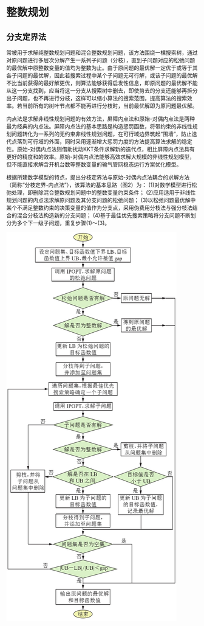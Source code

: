 # 整数规划

## 分支定界法

常被用于求解纯整数规划问题和混合整数规划问题，该方法围绕一棵搜索树，通过对原问题进行多层次分解产生一系列子问题（分枝），直到子问题对应的松弛问题的最优解中原整数变量的值均为整数为止。由于原问题的最优解一定优于或等于其各子问题的最优解，因此若搜索过程中某个子问题无可行解，或该子问题的最优解不比当前获得的最好解更优，则算法能够获得启发性信息，即原问题的最优解不能从这一分支找到，应当将这一分支从搜索树中删去，即使剪去的分支还能够再拆分出子问题，也不再进行分枝，这样可以缩小算法的搜索范围，提高算法的搜索效率。若当前所有的树叶节点都不能再进行分枝时，当前最优解即为原问题最优解。

内点法是求解非线性规划问题的有效方法，屏障内点法和原始-对偶内点法是两种最为经典的内点法。屏障内点法的基本思路是构造惩罚函数，将带约束的非线性规划问题转化为一系列的无约束非线性规划问题，在可行域边界筑起“围墙”，防止迭代点落到可行域的外面，同时采用逐渐增大惩罚力度的方法提高算法求解的稳定性。原始-对偶内点法则借助扰动KKT条件求解新的迭代点，相比屏障内点法具有更好的精度和的效率。原始-对偶内点法能够高效求解大规模的非线性规划模型，但不能直接求解含开机台数等整数变量的输气管网稳态运行方案优化模型。

根据所建数学模型的特点，提出分枝定界法与原始-对偶内点法耦合的求解方法（简称“分枝定界-内点法”），该算法的基本思路（图2）为：
(1)对数学模型进行松弛处理，即删除混合整数规划问题中的整数变量约束条件；
(2)应用适用于非线性规划问题的内点法求解原问题及其分支问题的松弛问题；
(3)以松弛问题最优解中某个不满足整数约束的决策变量的值作为分支点，采用伪费用分枝法与强分枝法结合的混合分枝法构造新的分支问题；
(4)基于最佳优先搜索策略将分支问题不断划分为多个下一级子问题，重复步骤(1)～(3)。

![分枝定界法思路](../../assets/img/math_model/ip/ip_1.png)
